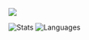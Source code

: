 ![](https://komarev.com/ghpvc/?username=djwlx&color=green)

<!-- bg_color=60,f7b267,f25c54&text_color=fff&title_color=fff&icon_color=fff-->
![Stats](https://github-readme-stats.vercel.app/api?username=djwlx&include_all_commits=true&hide_border=true&count_private=true&theme=graywhite) ![Languages](https://github-readme-stats.vercel.app/api/top-langs/?username=djwlx&&show_icons=true&count_private=true&hide_border=true&theme=graywhite&layout=compact&langs_count=8&exclude_repo=wxGo)
